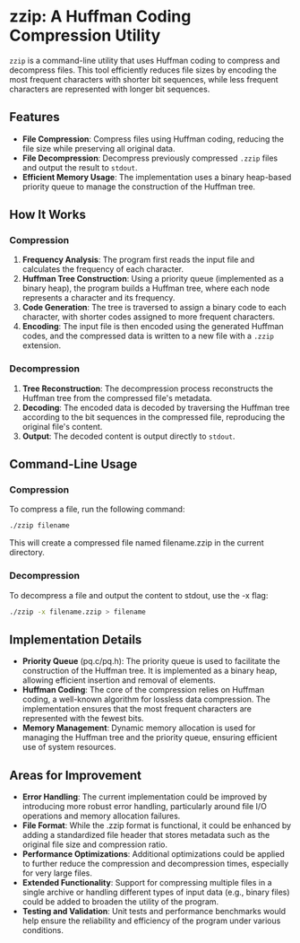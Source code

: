 # zzip: A Huffman Coding Compression Utility

`zzip` is a command-line utility that uses Huffman coding to compress and decompress files. This tool efficiently reduces file sizes by encoding the most frequent characters with shorter bit sequences, while less frequent characters are represented with longer bit sequences.

## Features

- **File Compression**: Compress files using Huffman coding, reducing the file size while preserving all original data.
- **File Decompression**: Decompress previously compressed `.zzip` files and output the result to `stdout`.
- **Efficient Memory Usage**: The implementation uses a binary heap-based priority queue to manage the construction of the Huffman tree.

## How It Works

### Compression

1. **Frequency Analysis**: The program first reads the input file and calculates the frequency of each character.
2. **Huffman Tree Construction**: Using a priority queue (implemented as a binary heap), the program builds a Huffman tree, where each node represents a character and its frequency.
3. **Code Generation**: The tree is traversed to assign a binary code to each character, with shorter codes assigned to more frequent characters.
4. **Encoding**: The input file is then encoded using the generated Huffman codes, and the compressed data is written to a new file with a `.zzip` extension.

### Decompression

1. **Tree Reconstruction**: The decompression process reconstructs the Huffman tree from the compressed file's metadata.
2. **Decoding**: The encoded data is decoded by traversing the Huffman tree according to the bit sequences in the compressed file, reproducing the original file's content.
3. **Output**: The decoded content is output directly to `stdout`.

## Command-Line Usage

### Compression

To compress a file, run the following command:

```bash
./zzip filename
```

This will create a compressed file named filename.zzip in the current directory.

### Decompression
To decompress a file and output the content to stdout, use the -x flag:

```bash
./zzip -x filename.zzip > filename
```
## Implementation Details
- **Priority Queue** (pq.c/pq.h): The priority queue is used to facilitate the construction of the Huffman tree. It is implemented as a binary heap, allowing efficient insertion and removal of elements.
- **Huffman Coding**: The core of the compression relies on Huffman coding, a well-known algorithm for lossless data compression. The implementation ensures that the most frequent characters are represented with the fewest bits.
- **Memory Management**: Dynamic memory allocation is used for managing the Huffman tree and the priority queue, ensuring efficient use of system resources.

## Areas for Improvement
- **Error Handling**: The current implementation could be improved by introducing more robust error handling, particularly around file I/O operations and memory allocation failures.
- **File Format**: While the .zzip format is functional, it could be enhanced by adding a standardized file header that stores metadata such as the original file size and compression ratio.
- **Performance Optimizations**: Additional optimizations could be applied to further reduce the compression and decompression times, especially for very large files.
- **Extended Functionality**: Support for compressing multiple files in a single archive or handling different types of input data (e.g., binary files) could be added to broaden the utility of the program.
- **Testing and Validation**: Unit tests and performance benchmarks would help ensure the reliability and efficiency of the program under various conditions.
